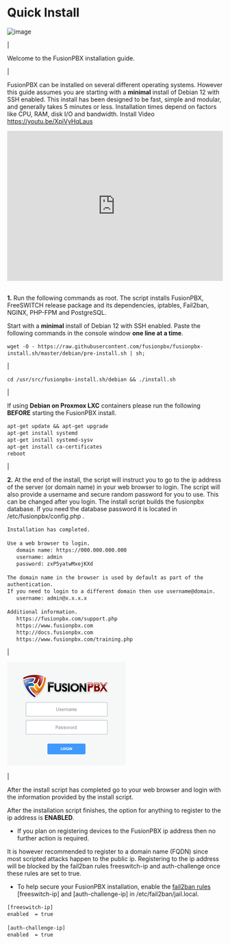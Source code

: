 # Quick Install

![image](../_static/images/logo_right.png)

| 

Welcome to the FusionPBX installation guide.

| 

FusionPBX can be installed on several different operating systems.
However this guide assumes you are starting with a **minimal** install
of Debian 12 with SSH enabled. This install has been designed to be
fast, simple and modular, and generally takes 5 minutes or less.
Installation times depend on factors like CPU, RAM, disk I/O and
bandwidth. Install Video <https://youtu.be/XpiVyHqLaus>

<div style="text-align: center; margin-bottom: 2em;">
<iframe width="100%" height="350" src="https://www.youtube.com/embed/XpiVyHqLaus" frameborder="0" ; encrypted-media" allowfullscreen></iframe>
</div>

**1.** Run the following commands as root. The script installs
FusionPBX, FreeSWITCH release package and its dependencies, iptables,
Fail2ban, NGINX, PHP-FPM and PostgreSQL.

Start with a **minimal** install of Debian 12 with SSH enabled. Paste
the following commands in the console window **one line at a time**.

    wget -O - https://raw.githubusercontent.com/fusionpbx/fusionpbx-install.sh/master/debian/pre-install.sh | sh; 

| 

    cd /usr/src/fusionpbx-install.sh/debian && ./install.sh

| 

If using **Debian on Proxmox LXC** containers please run the following
**BEFORE** starting the FusionPBX install.

    apt-get update && apt-get upgrade
    apt-get install systemd
    apt-get install systemd-sysv
    apt-get install ca-certificates
    reboot

| 

**2.** At the end of the install, the script will instruct you to go to
the ip address of the server (or domain name) in your web browser to
login. The script will also provide a username and secure random
password for you to use. This can be changed after you login. The
install script builds the fusionpbx database. If you need the database
password it is located in /etc/fusionpbx/config.php .

    Installation has completed.

    Use a web browser to login.
       domain name: https://000.000.000.000
       username: admin
       password: zxP5yatwMxejKXd

    The domain name in the browser is used by default as part of the authentication.
    If you need to login to a different domain then use username@domain.
       username: admin@x.x.x.x

    Additional information.
       https://fusionpbx.com/support.php
       https://www.fusionpbx.com
       http://docs.fusionpbx.com
       https://www.fusionpbx.com/training.php

| 

![image](../_static/images/ilogin.png)

| 

After the install script has completed go to your web browser and login
with the information provided by the install script.

After the installation script finishes, the option for anything to
register to the ip address is **ENABLED**.

-   If you plan on registering devices to the FusionPBX ip address then
    no further action is required.

It is however recommended to register to a domain name (FQDN) since most
scripted attacks happen to the public ip. Registering to the ip address
will be blocked by the fail2ban rules freeswitch-ip and auth-challenge
once these rules are set to true.

-   To help secure your FusionPBX installation, enable the [fail2ban
    rules](http://docs.fusionpbx.com/en/latest/firewall/fail2ban.html)
    \[freeswitch-ip\] and \[auth-challenge-ip\] in
    /etc/fail2ban/jail.local.

<!-- -->

    [freeswitch-ip]
    enabled  = true

    [auth-challenge-ip]
    enabled  = true
